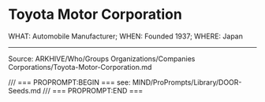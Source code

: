 # Toyota Motor Corporation

WHAT: Automobile Manufacturer; WHEN: Founded 1937; WHERE: Japan

---
Source: ARKHIVE/Who/Groups Organizations/Companies Corporations/Toyota-Motor-Corporation.md

/// === PROPROMPT:BEGIN ===
see: MIND/ProPrompts/Library/DOOR-Seeds.md
/// === PROPROMPT:END ===
